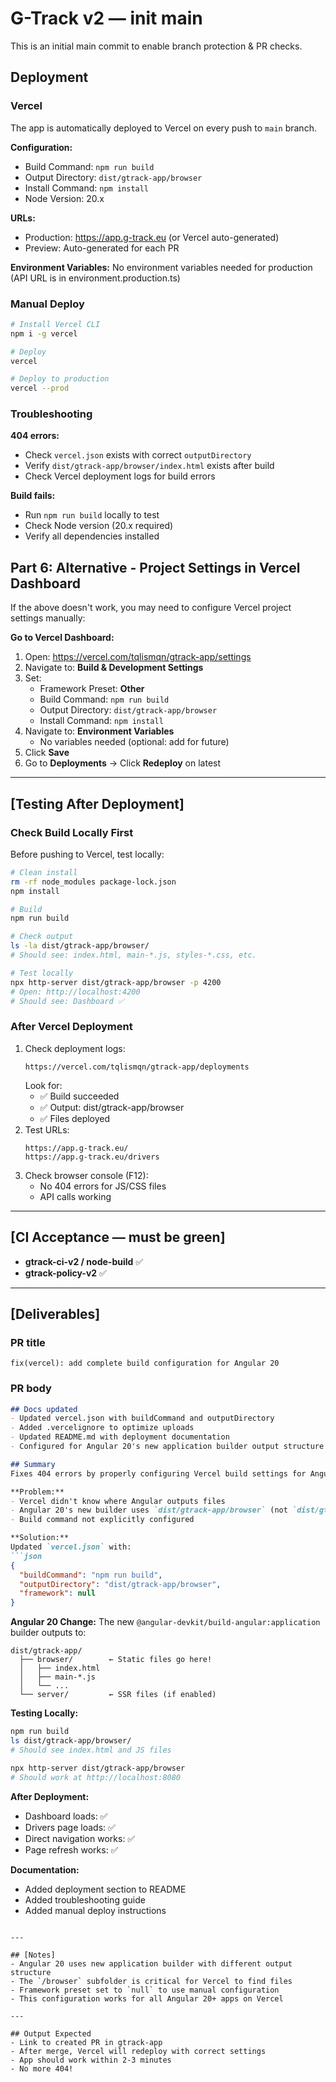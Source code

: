 # G-Track v2 — init main

This is an initial main commit to enable branch protection & PR checks.

## Deployment

### Vercel

The app is automatically deployed to Vercel on every push to `main` branch.

**Configuration:**
- Build Command: `npm run build`
- Output Directory: `dist/gtrack-app/browser`
- Install Command: `npm install`
- Node Version: 20.x

**URLs:**
- Production: https://app.g-track.eu (or Vercel auto-generated)
- Preview: Auto-generated for each PR

**Environment Variables:**
No environment variables needed for production (API URL is in environment.production.ts)

### Manual Deploy

```bash
# Install Vercel CLI
npm i -g vercel

# Deploy
vercel

# Deploy to production
vercel --prod
```

### Troubleshooting

**404 errors:**

- Check `vercel.json` exists with correct `outputDirectory`
- Verify `dist/gtrack-app/browser/index.html` exists after build
- Check Vercel deployment logs for build errors

**Build fails:**

- Run `npm run build` locally to test
- Check Node version (20.x required)
- Verify all dependencies installed

## Part 6: Alternative - Project Settings in Vercel Dashboard

If the above doesn't work, you may need to configure Vercel project settings manually:

**Go to Vercel Dashboard:**
1. Open: https://vercel.com/tqlismqn/gtrack-app/settings
2. Navigate to: **Build & Development Settings**
3. Set:
   - Framework Preset: **Other**
   - Build Command: `npm run build`
   - Output Directory: `dist/gtrack-app/browser`
   - Install Command: `npm install`
4. Navigate to: **Environment Variables**
   - No variables needed (optional: add for future)
5. Click **Save**
6. Go to **Deployments** → Click **Redeploy** on latest

---

## [Testing After Deployment]

### Check Build Locally First

Before pushing to Vercel, test locally:

```bash
# Clean install
rm -rf node_modules package-lock.json
npm install

# Build
npm run build

# Check output
ls -la dist/gtrack-app/browser/
# Should see: index.html, main-*.js, styles-*.css, etc.

# Test locally
npx http-server dist/gtrack-app/browser -p 4200
# Open: http://localhost:4200
# Should see: Dashboard ✅
```

### After Vercel Deployment

1. Check deployment logs:
   ```
   https://vercel.com/tqlismqn/gtrack-app/deployments
   ```
   Look for:
   - ✅ Build succeeded
   - ✅ Output: dist/gtrack-app/browser
   - ✅ Files deployed
2. Test URLs:
   ```
   https://app.g-track.eu/
   https://app.g-track.eu/drivers
   ```
3. Check browser console (F12):
   - No 404 errors for JS/CSS files
   - API calls working

---

## [CI Acceptance — must be green]

- **gtrack-ci-v2 / node-build** ✅
- **gtrack-policy-v2** ✅

---

## [Deliverables]

### PR title

```
fix(vercel): add complete build configuration for Angular 20
```

### PR body

```markdown
## Docs updated
- Updated vercel.json with buildCommand and outputDirectory
- Added .vercelignore to optimize uploads
- Updated README.md with deployment documentation
- Configured for Angular 20's new application builder output structure

## Summary
Fixes 404 errors by properly configuring Vercel build settings for Angular 20.

**Problem:**
- Vercel didn't know where Angular outputs files
- Angular 20's new builder uses `dist/gtrack-app/browser` (not `dist/gtrack-app`)
- Build command not explicitly configured

**Solution:**
Updated `vercel.json` with:
```json
{
  "buildCommand": "npm run build",
  "outputDirectory": "dist/gtrack-app/browser",
  "framework": null
}
```

**Angular 20 Change:**
The new `@angular-devkit/build-angular:application` builder outputs to:

```
dist/gtrack-app/
  ├── browser/        ← Static files go here!
  │   ├── index.html
  │   ├── main-*.js
  │   └── ...
  └── server/         ← SSR files (if enabled)
```

**Testing Locally:**

```bash
npm run build
ls dist/gtrack-app/browser/
# Should see index.html and JS files

npx http-server dist/gtrack-app/browser
# Should work at http://localhost:8080
```

**After Deployment:**

- Dashboard loads: ✅
- Drivers page loads: ✅
- Direct navigation works: ✅
- Page refresh works: ✅

**Documentation:**

- Added deployment section to README
- Added troubleshooting guide
- Added manual deploy instructions

```

---

## [Notes]
- Angular 20 uses new application builder with different output structure
- The `/browser` subfolder is critical for Vercel to find files
- Framework preset set to `null` to use manual configuration
- This configuration works for all Angular 20+ apps on Vercel

---

## Output Expected
- Link to created PR in gtrack-app
- After merge, Vercel will redeploy with correct settings
- App should work within 2-3 minutes
- No more 404!
